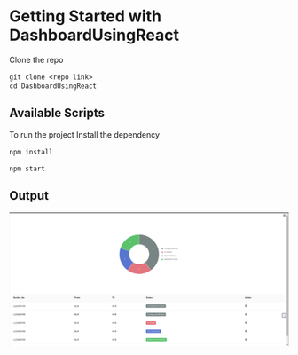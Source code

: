 # Getting Started with DashboardUsingReact

Clone the repo
```
git clone <repo link>
cd DashboardUsingReact
```

## Available Scripts

To run the project
Install the dependency
```
npm install
```
```
npm start
```
## Output
![React Logo](https://github.com/mridul217/DashboardUsingReact/blob/main/docs/run/pie-table.png)
